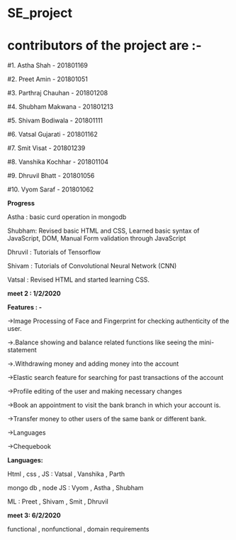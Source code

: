 # SE_project

# contributors of the project are :- 

#1. Astha Shah - 201801169

#2. Preet Amin - 201801051

#3. Parthraj Chauhan - 201801208

#4. Shubham Makwana - 201801213

#5. Shivam Bodiwala - 201801111

#6. Vatsal Gujarati - 201801162

#7. Smit Visat - 201801239

#8. Vanshika Kochhar - 201801104

#9. Dhruvil Bhatt - 201801056

#10. Vyom Saraf - 201801062


**Progress** 

 Astha : basic curd operation in mongodb
 
 Shubham: Revised basic HTML and CSS, Learned basic syntax of JavaScript, DOM, Manual Form validation through JavaScript
 
 Dhruvil : Tutorials of Tensorflow
 
 Shivam : Tutorials of Convolutional Neural Network (CNN)
 
 Vatsal : Revised HTML and started learning CSS.

**meet 2 : 1/2/2020**

**Features : -**

->Image Processing of Face and Fingerprint for checking authenticity of the user.

->.Balance showing and balance related functions like seeing the mini-statement

->.Withdrawing money and adding money into the account

->Elastic search feature for searching for past transactions of the account

->Profile editing of the user and making necessary changes

->Book an appointment to visit the bank branch in which your account is.

->Transfer money to other users of the same bank or different bank.

->Languages

->Chequebook 

**Languages:**

Html , css , JS : Vatsal , Vanshika , Parth 

mongo db , node JS : Vyom  , Astha , Shubham

ML : Preet , Shivam , Smit , Dhruvil

**meet 3: 6/2/2020**

functional , nonfunctional , domain requirements

